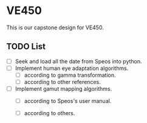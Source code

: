 # VE450
This is our capstone design for VE450.

## TODO List
- [ ] Seek and load all the date from Speos into python.
- [ ] Implement human eye adaptation algorithms.
    - [ ] according to gamma transformation.
    - [ ] according to other references.
- [ ] Implement gamut mapping algorithms.
    - [ ] according to Speos's user manual.
    - [ ] according to others.

